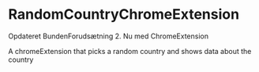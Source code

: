 # RandomCountryChromeExtension
Opdateret BundenForudsætning 2. Nu med ChromeExtension


A chromeExtension that picks a random country and shows data about the country
